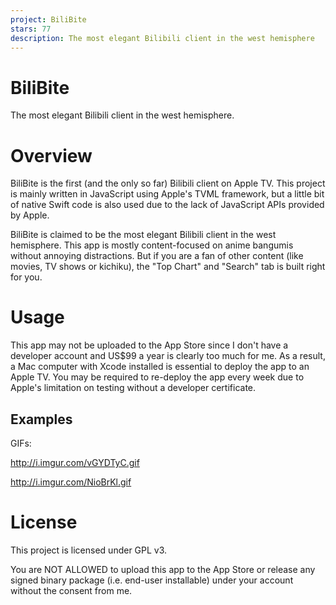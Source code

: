 ```yaml
---
project: BiliBite
stars: 77
description: The most elegant Bilibili client in the west hemisphere
---
```


BiliBite
========

The most elegant Bilibili client in the west hemisphere.

Overview
========

BiliBite is the first (and the only so far) Bilibili client on Apple TV. This project is mainly written in JavaScript using Apple's TVML framework, but a little bit of native Swift code is also used due to the lack of JavaScript APIs provided by Apple.

BiliBite is claimed to be the most elegant Bilibili client in the west hemisphere. This app is mostly content-focused on anime bangumis without annoying distractions. But if you are a fan of other content (like movies, TV shows or kichiku), the "Top Chart" and "Search" tab is built right for you.

Usage
=====

This app may not be uploaded to the App Store since I don't have a developer account and US$99 a year is clearly too much for me. As a result, a Mac computer with Xcode installed is essential to deploy the app to an Apple TV. You may be required to re-deploy the app every week due to Apple's limitation on testing without a developer certificate.

Examples
--------

GIFs:

http://i.imgur.com/vGYDTyC.gif

http://i.imgur.com/NioBrKl.gif

License
=======

This project is licensed under GPL v3.

You are NOT ALLOWED to upload this app to the App Store or release any signed binary package (i.e. end-user installable) under your account without the consent from me.
